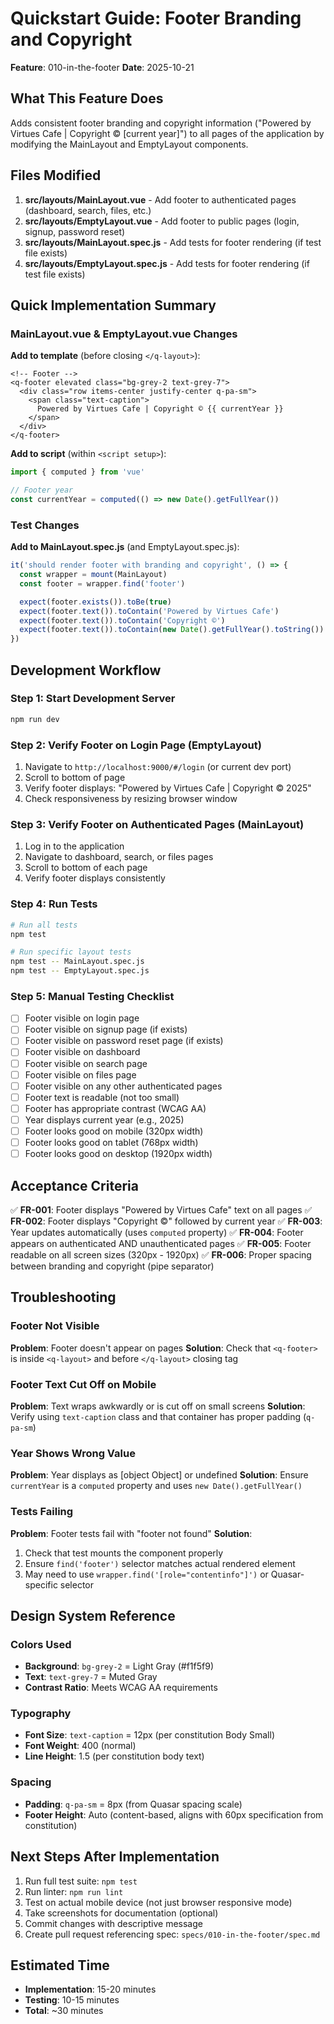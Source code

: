 # Quickstart Guide: Footer Branding and Copyright

**Feature**: 010-in-the-footer
**Date**: 2025-10-21

## What This Feature Does

Adds consistent footer branding and copyright information ("Powered by Virtues Cafe | Copyright © [current year]") to all pages of the application by modifying the MainLayout and EmptyLayout components.

## Files Modified

1. **src/layouts/MainLayout.vue** - Add footer to authenticated pages (dashboard, search, files, etc.)
2. **src/layouts/EmptyLayout.vue** - Add footer to public pages (login, signup, password reset)
3. **src/layouts/MainLayout.spec.js** - Add tests for footer rendering (if test file exists)
4. **src/layouts/EmptyLayout.spec.js** - Add tests for footer rendering (if test file exists)

## Quick Implementation Summary

### MainLayout.vue & EmptyLayout.vue Changes

**Add to template** (before closing `</q-layout>`):
```vue
<!-- Footer -->
<q-footer elevated class="bg-grey-2 text-grey-7">
  <div class="row items-center justify-center q-pa-sm">
    <span class="text-caption">
      Powered by Virtues Cafe | Copyright © {{ currentYear }}
    </span>
  </div>
</q-footer>
```

**Add to script** (within `<script setup>`):
```javascript
import { computed } from 'vue'

// Footer year
const currentYear = computed(() => new Date().getFullYear())
```

### Test Changes

**Add to MainLayout.spec.js** (and EmptyLayout.spec.js):
```javascript
it('should render footer with branding and copyright', () => {
  const wrapper = mount(MainLayout)
  const footer = wrapper.find('footer')

  expect(footer.exists()).toBe(true)
  expect(footer.text()).toContain('Powered by Virtues Cafe')
  expect(footer.text()).toContain('Copyright ©')
  expect(footer.text()).toContain(new Date().getFullYear().toString())
})
```

## Development Workflow

### Step 1: Start Development Server

```bash
npm run dev
```

### Step 2: Verify Footer on Login Page (EmptyLayout)

1. Navigate to `http://localhost:9000/#/login` (or current dev port)
2. Scroll to bottom of page
3. Verify footer displays: "Powered by Virtues Cafe | Copyright © 2025"
4. Check responsiveness by resizing browser window

### Step 3: Verify Footer on Authenticated Pages (MainLayout)

1. Log in to the application
2. Navigate to dashboard, search, or files pages
3. Scroll to bottom of each page
4. Verify footer displays consistently

### Step 4: Run Tests

```bash
# Run all tests
npm test

# Run specific layout tests
npm test -- MainLayout.spec.js
npm test -- EmptyLayout.spec.js
```

### Step 5: Manual Testing Checklist

- [ ] Footer visible on login page
- [ ] Footer visible on signup page (if exists)
- [ ] Footer visible on password reset page (if exists)
- [ ] Footer visible on dashboard
- [ ] Footer visible on search page
- [ ] Footer visible on files page
- [ ] Footer visible on any other authenticated pages
- [ ] Footer text is readable (not too small)
- [ ] Footer has appropriate contrast (WCAG AA)
- [ ] Year displays current year (e.g., 2025)
- [ ] Footer looks good on mobile (320px width)
- [ ] Footer looks good on tablet (768px width)
- [ ] Footer looks good on desktop (1920px width)

## Acceptance Criteria

✅ **FR-001**: Footer displays "Powered by Virtues Cafe" text on all pages
✅ **FR-002**: Footer displays "Copyright ©" followed by current year
✅ **FR-003**: Year updates automatically (uses `computed` property)
✅ **FR-004**: Footer appears on authenticated AND unauthenticated pages
✅ **FR-005**: Footer readable on all screen sizes (320px - 1920px)
✅ **FR-006**: Proper spacing between branding and copyright (pipe separator)

## Troubleshooting

### Footer Not Visible

**Problem**: Footer doesn't appear on pages
**Solution**: Check that `<q-footer>` is inside `<q-layout>` and before `</q-layout>` closing tag

### Footer Text Cut Off on Mobile

**Problem**: Text wraps awkwardly or is cut off on small screens
**Solution**: Verify using `text-caption` class and that container has proper padding (`q-pa-sm`)

### Year Shows Wrong Value

**Problem**: Year displays as [object Object] or undefined
**Solution**: Ensure `currentYear` is a `computed` property and uses `new Date().getFullYear()`

### Tests Failing

**Problem**: Footer tests fail with "footer not found"
**Solution**:
1. Check that test mounts the component properly
2. Ensure `find('footer')` selector matches actual rendered element
3. May need to use `wrapper.find('[role="contentinfo"]')` or Quasar-specific selector

## Design System Reference

### Colors Used
- **Background**: `bg-grey-2` = Light Gray (#f1f5f9)
- **Text**: `text-grey-7` = Muted Gray
- **Contrast Ratio**: Meets WCAG AA requirements

### Typography
- **Font Size**: `text-caption` = 12px (per constitution Body Small)
- **Font Weight**: 400 (normal)
- **Line Height**: 1.5 (per constitution body text)

### Spacing
- **Padding**: `q-pa-sm` = 8px (from Quasar spacing scale)
- **Footer Height**: Auto (content-based, aligns with 60px specification from constitution)

## Next Steps After Implementation

1. Run full test suite: `npm test`
2. Run linter: `npm run lint`
3. Test on actual mobile device (not just browser responsive mode)
4. Take screenshots for documentation (optional)
5. Commit changes with descriptive message
6. Create pull request referencing spec: `specs/010-in-the-footer/spec.md`

## Estimated Time

- **Implementation**: 15-20 minutes
- **Testing**: 10-15 minutes
- **Total**: ~30 minutes
